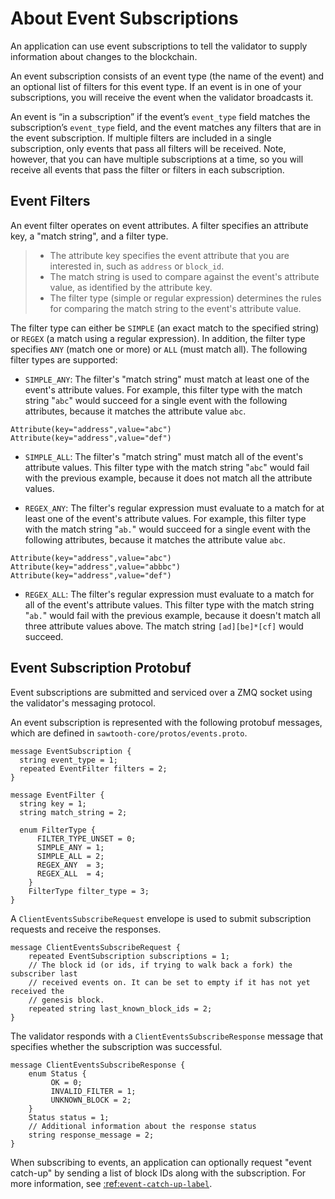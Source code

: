 # **About Event Subscriptions** #

An application can use event subscriptions to tell the validator to supply information about changes to the blockchain.

An event subscription consists of an event type (the name of the event) and an optional list of filters for this event type. If an event is in one of your subscriptions, you will receive the event when the validator broadcasts it.

An event is “in a subscription” if the event’s `event_type` field matches the subscription’s `event_type` field, and the event matches any filters that are in the event subscription. If multiple filters are included in a single subscription, only events that pass all filters will be received. Note, however, that you can have multiple subscriptions at a time, so you will receive all events that pass the filter or filters in each subscription.

## **Event Filters** ##

An event filter operates on event attributes. A filter specifies an attribute key, a "match string", and a filter type.

> - The attribute key specifies the event attribute that you are interested in, such as `address` or `block_id`.
> - The match string is used to compare against the event's attribute value, as identified by the attribute key.
> - The filter type (simple or regular expression) determines the rules for comparing the match string to the event's attribute value.

The filter type can either be `SIMPLE` (an exact match to the specified string) or `REGEX` (a match using a regular expression). In addition, the filter type specifies `ANY` (match one or more) or `ALL` (must match all). The following filter types are supported:

- `SIMPLE_ANY`: The filter's "match string" must match at least one of the event's attribute values. For example, this filter type with the match string "`abc`" would succeed for a single event with the following attributes, because it matches the attribute value `abc`.

```
Attribute(key="address",value="abc")
Attribute(key="address",value="def")
```

- `SIMPLE_ALL`: The filter's "match string" must match all of the event's attribute values. This filter type with the match string "`abc`" would fail with the previous example, because it does not match all the attribute values.

- `REGEX_ANY`: The filter's regular expression must evaluate to a match for at least one of the event's attribute values. For example, this filter type with the match string "`ab.`" would succeed for a single event with the following attributes, because it matches the attribute value `abc`.

```
Attribute(key="address",value="abc")
Attribute(key="address",value="abbbc")
Attribute(key="address",value="def")
```

- `REGEX_ALL`: The filter's regular expression must evaluate to a match for all of the event's attribute values. This filter type with the match string "`ab.`" would fail with the previous example, because it doesn't match all three attribute values above. The match string `[ad][be]*[cf]` would succeed.

## **Event Subscription Protobuf** ##

Event subscriptions are submitted and serviced over a ZMQ socket using the validator's messaging protocol.

An event subscription is represented with the following protobuf messages, which are defined in `sawtooth-core/protos/events.proto`.

```
message EventSubscription {
  string event_type = 1;
  repeated EventFilter filters = 2;
}

message EventFilter {
  string key = 1;
  string match_string = 2;

  enum FilterType {
      FILTER_TYPE_UNSET = 0;
      SIMPLE_ANY = 1;
      SIMPLE_ALL = 2;
      REGEX_ANY  = 3;
      REGEX_ALL  = 4;
    }
    FilterType filter_type = 3;
}
```

A `ClientEventsSubscribeRequest` envelope is used to submit subscription requests and receive the responses.

```
message ClientEventsSubscribeRequest {
    repeated EventSubscription subscriptions = 1;
    // The block id (or ids, if trying to walk back a fork) the subscriber last
    // received events on. It can be set to empty if it has not yet received the
    // genesis block.
    repeated string last_known_block_ids = 2;
}
```

The validator responds with a `ClientEventsSubscribeResponse` message that specifies whether the subscription was successful.

```
message ClientEventsSubscribeResponse {
    enum Status {
         OK = 0;
         INVALID_FILTER = 1;
         UNKNOWN_BLOCK = 2;
    }
    Status status = 1;
    // Additional information about the response status
    string response_message = 2;
}
```

When subscribing to events, an application can optionally request "event catch-up" by sending a list of block IDs along with the subscription. For more information, see [:ref:`event-catch-up-label`]().
